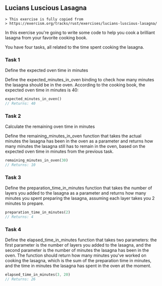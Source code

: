 ## Lucians Luscious Lasagna

```
> This exercise is fully copied from 
> https://exercism.org/tracks/rust/exercises/lucians-luscious-lasagna/
```

In this exercise you're going to write some code to help you cook a brilliant lasagna from your favorite cooking book.

You have four tasks, all related to the time spent cooking the lasagna.

### Task 1

Define the expected oven time in minutes

Define the expected_minutes_in_oven binding to check how many minutes the lasagna should be in the oven. According to the cooking book, the expected oven time in minutes is 40:

```rs
expected_minutes_in_oven()
// Returns: 40
```

### Task 2

Calculate the remaining oven time in minutes

Define the remaining_minutes_in_oven function that takes the actual minutes the lasagna has been in the oven as a parameter and returns how many minutes the lasagna still has to remain in the oven, based on the expected oven time in minutes from the previous task.

```rs
remaining_minutes_in_oven(30)
// Returns: 10
```

### Task 3

Define the preparation_time_in_minutes function that takes the number of layers you added to the lasagna as a parameter and returns how many minutes you spent preparing the lasagna, assuming each layer takes you 2 minutes to prepare.

```rs
preparation_time_in_minutes(2)
// Returns: 4
```

### Task 4

Define the elapsed_time_in_minutes function that takes two parameters: the first parameter is the number of layers you added to the lasagna, and the second parameter is the number of minutes the lasagna has been in the oven. The function should return how many minutes you've worked on cooking the lasagna, which is the sum of the preparation time in minutes, and the time in minutes the lasagna has spent in the oven at the moment.

```rs
elapsed_time_in_minutes(3, 20)
// Returns: 26
```






